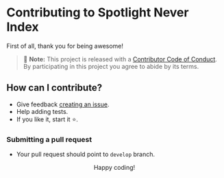 # Contributing to Spotlight Never Index

First of all, thank you for being awesome!

 > 🙋 **Note:** This project is released with a [Contributor Code of Conduct](CODE_OF_CONDUCT.md). By participating in this project you agree to abide by its terms.

## How can I contribute?

 - Give feedback [creating an issue](https://github.com/rmariuzzo/spotlight-never-index/issues/new).
 - Help adding tests.
 - If you like it, start it ⭐️.

### Submitting a pull request

- Your pull request should point to `develop` branch.

<div align=center>Happy coding!</div>
